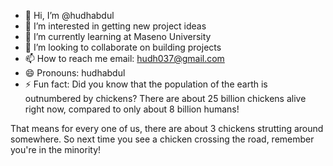 - 👋 Hi, I’m @hudhabdul
- 👀 I’m interested in getting new project ideas
- 🌱 I’m currently learning at Maseno University 
- 💞️ I’m looking to collaborate on building projects 
- 📫 How to reach me email: hudh037@gmail.com
- 😄 Pronouns: hudhabdul 
- ⚡ Fun fact: Did you know that the population of the earth is outnumbered by chickens? There are about 25 billion chickens alive right now, compared to only about 8 billion humans!

That means for every one of us, there are about 3 chickens strutting around somewhere. So next time you see a chicken crossing the road, remember you're in the minority!


<!---
hudhabdul/hudhabdul is a ✨ special ✨ repository because its `README.md` (this file) appears on your GitHub profile.
You can click the Preview link to take a look at your changes.
--->
